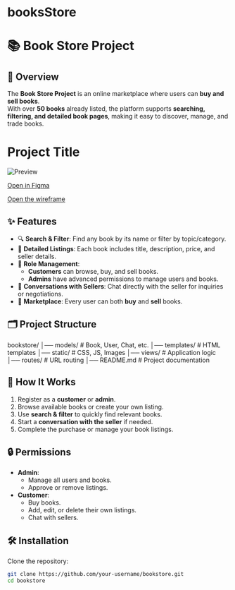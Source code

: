 # booksStore
# 📚 Book Store Project

## 🌟 Overview
The **Book Store Project** is an online marketplace where users can **buy and sell books**.  
With over **50 books** already listed, the platform supports **searching, filtering, and detailed book pages**, making it easy to discover, manage, and trade books. 
# Project Title

![Preview](https://i.ibb.co/ymJnTcFp/Screenshot-2025-09-18-at-10-11-50-AM.png)

[Open in Figma](https://www.figma.com/design/tjjZVb9Qw9hgBGWMZmBuyi/Untitled?node-id=0-1&p=f&t=Kp7Z6Yke7KZbhNrf-0)


[Open the wireframe](https://trello.com/invite/b/68c27f0026659743ea619ae3/ATTI9f6594e1cf56e657b2a12ac1abf86d4477F27E87/project4)

## ✨ Features
- 🔍 **Search & Filter**: Find any book by its name or filter by topic/category.  
- 📖 **Detailed Listings**: Each book includes title, description, price, and seller details.  
- 👤 **Role Management**:
  - **Customers** can browse, buy, and sell books.  
  - **Admins** have advanced permissions to manage users and books.  
- 💬 **Conversations with Sellers**: Chat directly with the seller for inquiries or negotiations.  
- 🛒 **Marketplace**: Every user can both **buy** and **sell** books.  

## 🗂 Project Structure
bookstore/
│── models/ # Book, User, Chat, etc.
│── templates/ # HTML templates
│── static/ # CSS, JS, Images
│── views/ # Application logic
│── routes/ # URL routing
│── README.md # Project documentation



## 🚀 How It Works
1. Register as a **customer** or **admin**.  
2. Browse available books or create your own listing.  
3. Use **search & filter** to quickly find relevant books.  
4. Start a **conversation with the seller** if needed.  
5. Complete the purchase or manage your book listings.  

## 🔒 Permissions
- **Admin**:
  - Manage all users and books.  
  - Approve or remove listings.  
- **Customer**:
  - Buy books.  
  - Add, edit, or delete their own listings.  
  - Chat with sellers.  

## 🛠 Installation
Clone the repository:
```bash
git clone https://github.com/your-username/bookstore.git
cd bookstore
